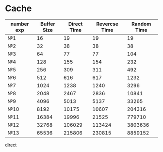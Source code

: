 # Cache

| number exp    | Buffer Size   |  Direct Time  | Revercse Time | Random Time   |
| ------------- | ------------- | ------------- | ------------- | ------------- |
| №1            | 16            | 19            | 19            | 19            |
| №2            | 32            | 38            | 38            | 38            |  
| №3            | 64            | 77            | 77            | 104           | 
| №4            | 128           | 155           | 154           | 232           | 
| №5            | 256           | 309           | 311           | 492           | 
| №6            | 512           | 616           | 617           | 1232          |
| №7            | 1024          | 1238          | 1240          | 3296          |
| №8            | 2048          | 2467          | 2836          | 10841         |
| №9            | 4096          | 5013          | 5137          | 33265         |
| №10           | 8192          | 10175         | 10607         | 204316        |
| №11           | 16384         | 19996         | 21525         | 779710        |
| №12           | 32768         | 106029        | 113424        | 3803636       |
| №13           | 65536         | 215806        | 230815        | 8859152       | 


[direct](http://htmlpreview.github.io/?https://github.com/Tygydyk/Cache/blob/master/direct.html)
